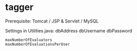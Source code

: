 # tagger

 Prerequisite:
 Tomcat / JSP & Servlet / MySQL
 
 Settings in Utilities.java:
  dbAddress
  dbUsername
	dbPassword
	
	maxNumberOfEvaluators
	maxNumberOfEvaluationsPerUser
